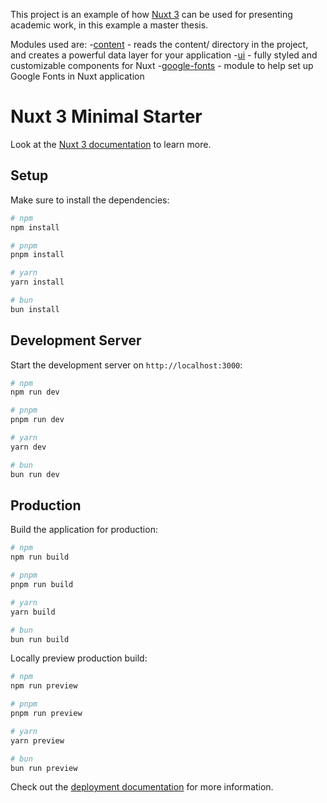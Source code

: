 This project is an example of how [Nuxt 3](https://nuxt.com/) can be used for presenting academic work, in this example a master thesis.

Modules used are:
-[content](https://nuxt.com/modules/content) - reads the    content/ directory in the project, and creates a powerful data layer for your application
-[ui](https://nuxt.com/modules/ui) - fully styled and customizable components for Nuxt
-[google-fonts](https://nuxt.com/modules/google-fonts) - module to help set up Google Fonts in Nuxt application

# Nuxt 3 Minimal Starter

Look at the [Nuxt 3 documentation](https://nuxt.com/docs/getting-started/introduction) to learn more.

## Setup

Make sure to install the dependencies:

```bash
# npm
npm install

# pnpm
pnpm install

# yarn
yarn install

# bun
bun install
```

## Development Server

Start the development server on `http://localhost:3000`:

```bash
# npm
npm run dev

# pnpm
pnpm run dev

# yarn
yarn dev

# bun
bun run dev
```

## Production

Build the application for production:

```bash
# npm
npm run build

# pnpm
pnpm run build

# yarn
yarn build

# bun
bun run build
```

Locally preview production build:

```bash
# npm
npm run preview

# pnpm
pnpm run preview

# yarn
yarn preview

# bun
bun run preview
```

Check out the [deployment documentation](https://nuxt.com/docs/getting-started/deployment) for more information.
